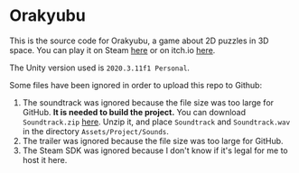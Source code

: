 # Orakyubu

This is the source code for Orakyubu, a game about 2D puzzles in 3D space. You can play it on Steam [here](https://store.steampowered.com/app/1654900/Orakyubu/) or on itch.io [here](https://peterlavigne.itch.io/orakyubu).

The Unity version used is `2020.3.11f1 Personal`.

Some files have been ignored in order to upload this repo to Github:
1. The soundtrack was ignored because the file size was too large for GitHub. **It is needed to build the project.** You can download `Soundtrack.zip` [here](https://drive.google.com/file/d/18jwFu-SKwPjdhQHHEr1fVACGk-IGBfFU/view?usp=sharing). Unzip it, and place `Soundtrack` and `Soundtrack.wav` in the directory `Assets/Project/Sounds`.
2. The trailer was ignored because the file size was too large for GitHub.
3. The Steam SDK was ignored because I don't know if it's legal for me to host it here.

